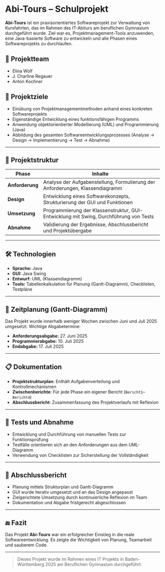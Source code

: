 # Abi-Tours – Schulprojekt

**Abi-Tours** ist ein praxisorientiertes Softwareprojekt zur Verwaltung von Kursfahrten, das im Rahmen des IT-Abiturs am beruflichen Gymnasium durchgeführt wurde. Ziel war es, Projektmanagement-Tools anzuwenden, eine Java-basierte Software zu entwickeln und alle Phasen eines Softwareprojekts zu durchlaufen.

## 👥 Projektteam

- Elina Wolf  
- J. Charline Regauer  
- Anton Kochner

## 🎯 Projektziele

- Einübung von Projektmanagementmethoden anhand eines konkreten Softwareprojekts
- Eigenständige Entwicklung eines funktionsfähigen Programms
- Anwendung objektorientierter Modellierung (UML) und Programmierung (Java)
- Abbildung des gesamten Softwareentwicklungsprozesses (Analyse → Design → Implementierung → Test → Abnahme)

---

## 📁 Projektstruktur

| Phase        | Inhalte                                                                 |
|--------------|-------------------------------------------------------------------------|
| **Anforderung** | Analyse der Aufgabenstellung, Formulierung der Anforderungen, Klassendiagramm |
| **Design**       | Entwicklung eines Softwarekonzepts, Strukturierung der GUI und Funktionen   |
| **Umsetzung**    | Programmierung der Klassenstruktur, GUI-Entwicklung mit Swing, Durchführung von Tests |
| **Abnahme**      | Validierung der Ergebnisse, Abschlussbericht und Projektübergabe              |

---

## 🛠️ Technologien

- **Sprache:** Java  
- **GUI:** Java Swing  
- **Entwurf:** UML (Klassendiagramm)
- **Tools:** Tabellenkalkulation für Planung (Gantt-Diagramm), Checklisten, Testpläne

---

## 📅 Zeitplanung (Gantt-Diagramm)

Das Projekt wurde innerhalb weniger Wochen zwischen Juni und Juli 2025 umgesetzt. Wichtige Abgabetermine:

- **Anforderungsabgabe:** 27. Juni 2025  
- **Programmierabgabe:** 10. Juli 2025  
- **Endabgabe:** 17. Juli 2025  

---

## 📋 Dokumentation

- **Projektstrukturplan**: Enthält Aufgabenverteilung und Kontrollmechanismen  
- **Zwischenberichte**: Für jede Phase ein eigener Bericht (`Bericht1`–`Bericht4`)  
- **Abschlussbericht**: Zusammenfassung des Projektverlaufs mit Reflexion  

---

## 🧪 Tests und Abnahme

- Entwicklung und Durchführung von manuellen Tests zur Funktionsprüfung
- Testfälle orientieren sich an den Anforderungen aus dem UML-Diagramm
- Verwendung von Checklisten zur Sicherstellung der Vollständigkeit

---

## 📝 Abschlussbericht

- Planung mittels Strukturplan und Gantt-Diagramm
- GUI wurde iterativ umgesetzt und an das Design angepasst
- Zielgerichtete Umsetzung durch kontinuierliche Reflexion im Team
- Dokumentation und Abgabe fristgerecht abgeschlossen

---

## 🔚 Fazit

Das Projekt **Abi-Tours** war ein erfolgreicher Einstieg in die reale Softwareentwicklung. Es zeigte die Wichtigkeit von Planung, Teamarbeit und sauberem Code.

---

> Dieses Projekt wurde im Rahmen eines IT Projekts in Baden-Württemberg 2025 am Beruflichen Gymnasium durchgeführt.
